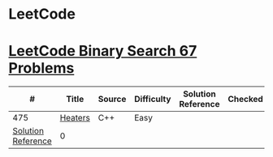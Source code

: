 LeetCode
========

# [LeetCode Binary Search 67 Problems](https://leetcode.com/tag/binary-search/)
| # | Title | Source | Difficulty | Solution Reference | Checked |
|---| ----- | ------ | ---------- | ------------------ | ------  |
|475|[Heaters](https://leetcode.com/problems/heaters)|C++|Easy|
[Solution Reference](https://www.cnblogs.com/grandyang/p/6181626.html)|0|

